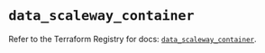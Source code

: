 # `data_scaleway_container`

Refer to the Terraform Registry for docs: [`data_scaleway_container`](https://registry.terraform.io/providers/scaleway/scaleway/2.53.0/docs/data-sources/container).
